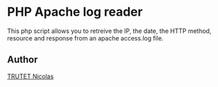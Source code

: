 # PHP Apache log reader

This php script allows you to retreive the IP, the date, the HTTP method, resource and response from an apache access.log file. <br/>



## Author

<a href="http://www.nicolastrutet.com/">TRUTET Nicolas</a>
